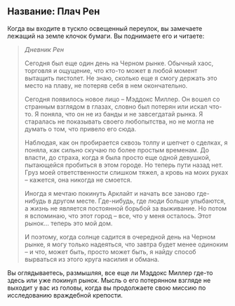 ## Название: Плач Рен

Когда вы входите в тускло освещенный переулок, вы замечаете лежащий на земле клочок бумаги. Вы поднимаете его и читаете:

> _Дневник Рен_
>
> Сегодня был еще один день на Черном рынке. Обычный хаос, торговля и ощущение, что кто-то может в любой момент вытащить пистолет. Не знаю, сколько еще я смогу держать это место на плаву, не потеряв себя в нем окончательно.
>
> Сегодня появилось новое лицо – Мэддокс Миллер. Он вошел со странным взглядом в глазах, словно был потерян или искал что-то. Я поняла, что он не из банды и не завсегдатай рынка. Я старалась не показывать своего любопытства, но не могла не думать о том, что привело его сюда.
>
> Наблюдая, как он пробирается сквозь толпу и шепчет о сделках, я поняла, как сильно скучаю по более простым временам. До власти, до страха, когда я была просто еще одной девушкой, пытающейся пробиться в этом городе. Но теперь пути назад нет. Груз моей ответственности слишком тяжел, а кровь на моих руках – кажется, она никогда не смоется.
>
> Иногда я мечтаю покинуть Арклайт и начать все заново где-нибудь в другом месте. Где-нибудь, где люди больше улыбаются, а жизнь не является постоянной борьбой за выживание. Но потом я вспоминаю, что этот город – все, что у меня осталось. Этот рынок... теперь это мой дом.
>
> И поэтому, когда солнце садится в очередной день на Черном рынке, я могу только надеяться, что завтра будет менее одиноким – и что, может быть, просто может быть, я найду способ вырваться из этого круга насилия и обмана.

Вы оглядываетесь, размышляя, все еще ли Мэддокс Миллер где-то здесь или уже покинул рынок. Мысль о его потерянном взгляде не выходит у вас из головы, когда вы продолжаете свою миссию по исследованию враждебной крепости.
